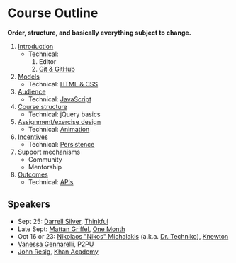 # Course Outline

**Order, structure, and basically everything subject to change.**

1. [Introduction](topics/introduction.md)
    * Technical:
        1. Editor
        1. [Git & GitHub](topics/github.md)
1. [Models](topics/models.md)
    * Technical: [HTML & CSS](topics/html.md)
1. [Audience](topics/audience.md)
    * Technical: [JavaScript](topics/javascript.md)
1. [Course structure](topics/course_structure.md)
    * Technical: jQuery basics
1. [Assignment/exercise design](assignment_design.md)
    * Technical: [Animation](topics/animation.md)
1. [Incentives](topics/incentives.md)
    * Technical: [Persistence](topics/persistence.md)
1. Support mechanisms
    * Community
    * Mentorship
1. [Outcomes](topics/outcomes.md)
    * Technical: [APIs](topics/apis.md)

## Speakers

* Sept 25: [Darrell Silver](http://darrellsilver.com/), [Thinkful](http://www.thinkful.com/)
* Late Sept: [Mattan Griffel](http://about.me/mattangriffel), [One Month](https://onemonth.com/)
* Oct 16 or 23: [Nikolaos "Nikos" Michalakis](http://www.linkedin.com/pub/nikolaos-michalakis/1/40b/3b0) (a.k.a. [Dr. Techniko](http://drtechniko.com/)), [Knewton](http://www.knewton.com/)
* [Vanessa Gennarelli](http://mozzadrella.me/), [P2PU](https://p2pu.org/)
* [John Resig](http://ejohn.org/), [Khan Academy](https://www.khanacademy.org/)
